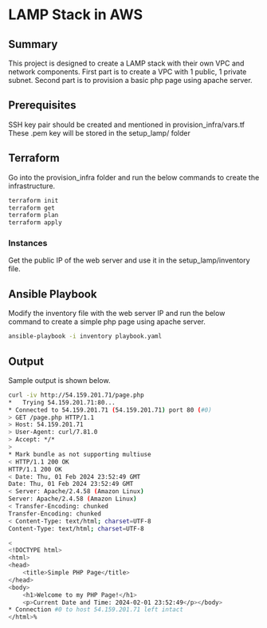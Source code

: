 # LAMP Stack in AWS

## Summary

This project is designed to create a LAMP stack with their own VPC and network components.
First part is to create a VPC with 1 public, 1 private subnet.
Second part is to provision a basic php page using apache server.

## Prerequisites

SSH key pair should be created and mentioned in provision_infra/vars.tf
These .pem key will be stored in the setup_lamp/ folder

## Terraform

Go into the provision_infra folder and run the below commands to create the infrastructure.

```bash
terraform init
terraform get
terraform plan
terraform apply
```

### Instances

Get the public IP of the web server and use it in the setup_lamp/inventory file.

## Ansible Playbook

Modify the inventory file with the web server IP and run the below command to create a simple php page using apache server.

```bash
ansible-playbook -i inventory playbook.yaml
```

## Output

Sample output is shown below.

```bash
curl -iv http://54.159.201.71/page.php
*   Trying 54.159.201.71:80...
* Connected to 54.159.201.71 (54.159.201.71) port 80 (#0)
> GET /page.php HTTP/1.1
> Host: 54.159.201.71
> User-Agent: curl/7.81.0
> Accept: */*
>
* Mark bundle as not supporting multiuse
< HTTP/1.1 200 OK
HTTP/1.1 200 OK
< Date: Thu, 01 Feb 2024 23:52:49 GMT
Date: Thu, 01 Feb 2024 23:52:49 GMT
< Server: Apache/2.4.58 (Amazon Linux)
Server: Apache/2.4.58 (Amazon Linux)
< Transfer-Encoding: chunked
Transfer-Encoding: chunked
< Content-Type: text/html; charset=UTF-8
Content-Type: text/html; charset=UTF-8

<
<!DOCTYPE html>
<html>
<head>
    <title>Simple PHP Page</title>
</head>
<body>
    <h1>Welcome to my PHP Page!</h1>
    <p>Current Date and Time: 2024-02-01 23:52:49</p></body>
* Connection #0 to host 54.159.201.71 left intact
</html>%
```
